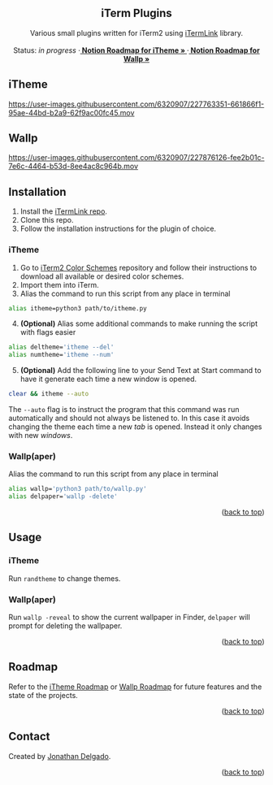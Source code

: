 <!-- Filename:      README.md -->
<!-- Author:        Jonathan Delgado -->
<!-- Description:   GitHub README -->

<!-- Header -->
<h2 align="center">iTerm Plugins</h2>
  <p align="center">
    Various small plugins written for iTerm2 using <a href="https://github.com/otanan/iTermLink">iTermLink</a> library.
    <br />
    <br />
    Status: <em>in progress</em>
    <!-- Documentation link -->
    <!-- ·<a href="https://stochastic-thermodynamics-in-python.readthedocs.io/en/latest/"><strong>
        Documentation
    </strong></a> -->
    <!-- Notion Roadmap link -->
    ·<a href="https://otanan.notion.site/iTheme-f8b8eff9c31449c9a56d6a6c17ddf63e"><strong>
        Notion Roadmap for iTheme »
    </strong></a>
    ·<a href="https://otanan.notion.site/Wallpaper-manager-692394015bfc4226af561abef4321b23"><strong>
        Notion Roadmap for Wallp »
    </strong></a>
  </p>
</div>


<!-- Project Demo -->
<!-- https://user-images.githubusercontent.com/6320907/189829171-1e91c3e2-0feb-4e7a-aa12-0a4d899f059b.mp4 -->


<!-- ## Table of contents
* [Contact](#contact)
* [Acknowledgments](#acknowledgments) -->


## iTheme

https://user-images.githubusercontent.com/6320907/227763351-661866f1-95ae-44bd-b2a9-62f9ac00fc45.mov

<!-- ## iTerm Build -->

## Wallp

https://user-images.githubusercontent.com/6320907/227876126-fee2b01c-7e6c-4464-b53d-8ee4ac8c964b.mov

## Installation

1. Install the [iTermLink repo][iTermLink].
2. Clone this repo.
3. Follow the installation instructions for the plugin of choice.

### iTheme
1. Go to [iTerm2 Color Schemes](https://github.com/mbadolato/iTerm2-Color-Schemes) repository and follow their instructions to download all available or desired color schemes.
2. Import them into iTerm.
3. Alias the command to run this script from any place in terminal
```bash
alias itheme=python3 path/to/itheme.py
```
4. **(Optional)** Alias some additional commands to make running the script with flags easier
```bash
alias deltheme='itheme --del'
alias numtheme='itheme --num'
```
5. **(Optional)** Add the following line to your Send Text at Start command to have it generate each time a new window is opened.
```bash
clear && itheme --auto
```
The ```--auto``` flag is to instruct the program that this command was run automatically and should not always be listened to. In this case it avoids changing the theme each time a new _tab_ is opened. Instead it only changes with new _windows_.


<!-- ### iTerm Build -->


### Wallp(aper)
Alias the command to run this script from any place in terminal
```bash
alias wallp='python3 path/to/wallp.py'
alias delpaper='wallp -delete'
```

<p align="right">(<a href="#readme-top">back to top</a>)</p>

## Usage

### iTheme
Run ```randtheme``` to change themes.

<!-- ### iTerm Build -->

### Wallp(aper)
Run ```wallp -reveal``` to show the current wallpaper in Finder, ```delpaper``` will prompt for deleting the wallpaper.


<p align="right">(<a href="#readme-top">back to top</a>)</p>

## Roadmap

Refer to the [iTheme Roadmap] or [Wallp Roadmap] for future features and the state of the projects.


<p align="right">(<a href="#readme-top">back to top</a>)</p>

## Contact
Created by [Jonathan Delgado](https://jdelgado.net/).


<p align="right">(<a href="#readme-top">back to top</a>)</p>

[iTermLink]: https://github.com/otanan/iTermLink
[iTheme Roadmap]: https://otanan.notion.site/iTheme-f8b8eff9c31449c9a56d6a6c17ddf63e
[Wallp Roadmap]: https://otanan.notion.site/Wallpaper-manager-692394015bfc4226af561abef4321b23